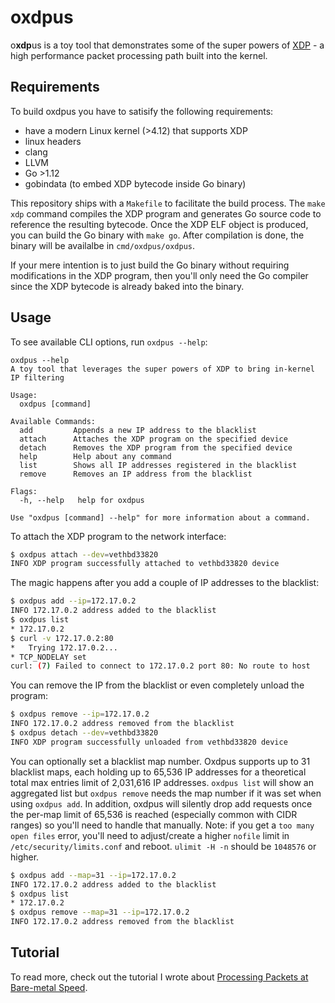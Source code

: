 # oxdpus
o**xdp**us is a toy tool that demonstrates some of the super powers of [XDP](https://www.iovisor.org/technology/xdp) - a high performance packet processing path built into the kernel.


## Requirements

To build oxdpus you have to satisify the following requirements:
- have a modern Linux kernel (>4.12) that supports XDP
- linux headers
- clang
- LLVM
- Go >1.12
- gobindata (to embed XDP bytecode inside Go binary)

This repository ships with a `Makefile` to facilitate the build process. The `make xdp` command compiles the XDP program and generates Go source code to reference the resulting bytecode. Once the XDP ELF object is produced, you can build the Go binary with `make go`. After compilation is done, the binary will be availalbe in `cmd/oxdpus/oxdpus`.

If your mere intention is to just build the Go binary without requiring modifications in the XDP program, then you'll only need the Go compiler since the XDP bytecode is already baked into the binary. 

## Usage

To see available CLI options, run `oxdpus --help`:

```
oxdpus --help
A toy tool that leverages the super powers of XDP to bring in-kernel IP filtering

Usage:
  oxdpus [command]

Available Commands:
  add         Appends a new IP address to the blacklist
  attach      Attaches the XDP program on the specified device
  detach      Removes the XDP program from the specified device
  help        Help about any command
  list        Shows all IP addresses registered in the blacklist
  remove      Removes an IP address from the blacklist

Flags:
  -h, --help   help for oxdpus

Use "oxdpus [command] --help" for more information about a command.
```

To attach the XDP program to the network interface:

```bash
$ oxdpus attach --dev=vethbd33820
INFO XDP program successfully attached to vethbd33820 device
```

The magic happens after you add a couple of IP addresses to the blacklist:

```bash
$ oxdpus add --ip=172.17.0.2
INFO 172.17.0.2 address added to the blacklist
$ oxdpus list
* 172.17.0.2
$ curl -v 172.17.0.2:80
*   Trying 172.17.0.2...
* TCP_NODELAY set
curl: (7) Failed to connect to 172.17.0.2 port 80: No route to host
```

You can remove the IP from the blacklist or even completely unload the program:

```bash
$ oxdpus remove --ip=172.17.0.2
INFO 172.17.0.2 address removed from the blacklist
$ oxdpus detach --dev=vethbd33820
INFO XDP program successfully unloaded from vethbd33820 device
```

You can optionally set a blacklist map number. Oxdpus supports up to 31 blacklist maps, each holding up to 65,536 IP addresses for a theoretical total max entries limit of 2,031,616 IP addresses. `oxdpus list` will show an aggregated list but `oxdpus remove` needs the map number if it was set when using `oxdpus add`. In addition, oxdpus will silently drop add requests once the per-map limit of 65,536 is reached (especially common with CIDR ranges) so you'll need to handle that manually. Note: if you get a `too many open files` error, you'll need to adjust/create a higher `nofile` limit in `/etc/security/limits.conf` and reboot. `ulimit -H -n` should be `1048576` or higher.

```bash
$ oxdpus add --map=31 --ip=172.17.0.2
INFO 172.17.0.2 address added to the blacklist
$ oxdpus list
* 172.17.0.2
$ oxdpus remove --map=31 --ip=172.17.0.2
INFO 172.17.0.2 address removed from the blacklist
```

## Tutorial

To read more, check out the tutorial I wrote about [Processing Packets at Bare-metal Speed](https://sematext.com/blog/ebpf-and-xdp-for-processing-packets-at-bare-metal-speed/). 
